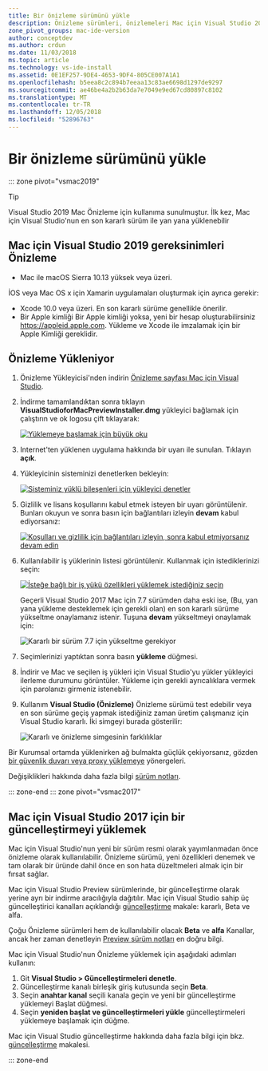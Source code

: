 ```yaml
---
title: Bir önizleme sürümünü yükle
description: Önizleme sürümleri, önizlemeleri Mac için Visual Studio 2019'dahil olmak üzere Mac için Visual Studio yükseltildikten ve bunlara erişmek için yönergeleri.
zone_pivot_groups: mac-ide-version
author: conceptdev
ms.author: crdun
ms.date: 11/03/2018
ms.topic: article
ms.technology: vs-ide-install
ms.assetid: 0E1EF257-9DE4-4653-9DF4-805CE007A1A1
ms.openlocfilehash: b5eea8c2c894b7eeaa13c83ae6698d1297de9297
ms.sourcegitcommit: ae46be4a2b2b63da7e7049e9ed67cd80897c8102
ms.translationtype: MT
ms.contentlocale: tr-TR
ms.lasthandoff: 12/05/2018
ms.locfileid: "52896763"
---
```

# <a name="install-a-preview-release"></a>Bir önizleme sürümünü yükle

::: zone pivot="vsmac2019"

> [!TIP]
> Visual Studio 2019 Mac Önizleme için kullanıma sunulmuştur. İlk kez, Mac için Visual Studio'nun en son kararlı sürüm ile yan yana yüklenebilir

## <a name="requirements-for-the-visual-studio-2019-for-mac-preview"></a>Mac için Visual Studio 2019 gereksinimleri Önizleme

* Mac ile macOS Sierra 10.13 yüksek veya üzeri.

İOS veya Mac OS x için Xamarin uygulamaları oluşturmak için ayrıca gerekir:

* Xcode 10.0 veya üzeri. En son kararlı sürüme genellikle önerilir.
* Bir Apple kimliği Bir Apple kimliği yoksa, yeni bir hesap oluşturabilirsiniz https://appleid.apple.com. Yükleme ve Xcode ile imzalamak için bir Apple Kimliği gereklidir.

## <a name="installing-the-preview"></a>Önizleme Yükleniyor

1. Önizleme Yükleyicisi'nden indirin [Önizleme sayfası Mac için Visual Studio](https://aka.ms/vs4mac-preview).
2. İndirme tamamlandıktan sonra tıklayın **VisualStudioforMacPreviewInstaller.dmg** yükleyici bağlamak için çalıştırın ve ok logosu çift tıklayarak:

    [![Yüklemeye başlamak için büyük oku](media/install-preview-installer-sml.png)](media/install-preview-installer.png#lightbox)

3. Internet'ten yüklenen uygulama hakkında bir uyarı ile sunulan. Tıklayın **açık**.
4. Yükleyicinin sisteminizi denetlerken bekleyin:

    [![Sisteminiz yüklü bileşenleri için yükleyici denetler](media/install-preview-checking-sml.png)](media/install-preview-checking.png#lightbox)

5. Gizlilik ve lisans koşullarını kabul etmek isteyen bir uyarı görüntülenir. Bunları okuyun ve sonra basın için bağlantıları izleyin **devam** kabul ediyorsanız:

    [![Koşulları ve gizlilik için bağlantıları izleyin, sonra kabul etmiyorsanız devam edin](media/install-preview-privacy-sml.png)](media/install-preview-privacy.png#lightbox)

6. Kullanılabilir iş yüklerinin listesi görüntülenir. Kullanmak için istediklerinizi seçin:

    [![İsteğe bağlı bir iş yükü özellikleri yüklemek istediğiniz seçin](media/install-preview-selection-sml.png)](media/install-preview-selection.png#lightbox)

    Geçerli Visual Studio 2017 Mac için 7.7 sürümden daha eski ise, (Bu, yan yana yükleme desteklemek için gerekli olan) en son kararlı sürüme yükseltme onaylamanız istenir. Tuşuna **devam** yükseltmeyi onaylamak için:

    ![Kararlı bir sürüm 7.7 için yükseltme gerekiyor](media/install-preview-older-upgrade.png)

7. Seçimlerinizi yaptıktan sonra basın **yükleme** düğmesi.
8. İndirir ve Mac ve seçilen iş yükleri için Visual Studio'yu yükler yükleyici ilerleme durumunu görüntüler. Yükleme için gerekli ayrıcalıklara vermek için parolanızı girmeniz istenebilir.
9. Kullanım **Visual Studio (Önizleme)** Önizleme sürümü test edebilir veya en son sürüme geçiş yapmak istediğiniz zaman üretim çalışmanız için Visual Studio kararlı. İki simgeyi burada gösterilir:

    ![Kararlı ve önizleme simgesinin farklılıklar](media/install-preview-icons-sml.png)

Bir Kurumsal ortamda yüklenirken ağ bulmakta güçlük çekiyorsanız, gözden [bir güvenlik duvarı veya proxy yüklemeye](https://docs.microsoft.com/visualstudio/mac/installation#install-visual-studio-for-mac-behind-a-firewall-or-proxy-server) yönergeleri.

Değişiklikleri hakkında daha fazla bilgi [sürüm notları](https://docs.microsoft.com/visualstudio/releasenotes/vs2019-mac-preview-relnotes).

::: zone-end
::: zone pivot="vsmac2017"

## <a name="install-an-update-for-visual-studio-2017-for-mac"></a>Mac için Visual Studio 2017 için bir güncelleştirmeyi yüklemek

Mac için Visual Studio'nun yeni bir sürüm resmi olarak yayımlanmadan önce önizleme olarak kullanılabilir. Önizleme sürümü, yeni özellikleri denemek ve tam olarak bir üründe dahil önce en son hata düzeltmeleri almak için bir fırsat sağlar.

Mac için Visual Studio Preview sürümlerinde, bir güncelleştirme olarak yerine ayrı bir indirme aracılığıyla dağıtılır. Mac için Visual Studio sahip üç güncelleştirici kanalları açıklandığı [güncelleştirme](update.md) makale: kararlı, Beta ve alfa.

Çoğu Önizleme sürümleri hem de kullanılabilir olacak **Beta** ve **alfa** Kanallar, ancak her zaman denetleyin [Preview sürüm notları](/visualstudio/releasenotes/vs2017-mac-preview-relnotes) en doğru bilgi.

Mac için Visual Studio'nun Önizleme yüklemek için aşağıdaki adımları kullanın:

1. Git **Visual Studio > Güncelleştirmeleri denetle**.
2. Güncelleştirme kanalı birleşik giriş kutusunda seçin **Beta**.
3. Seçin **anahtar kanal** seçili kanala geçin ve yeni bir güncelleştirme yüklemeyi Başlat düğmesi.
4. Seçin **yeniden başlat ve güncelleştirmeleri yükle** güncelleştirmeleri yüklemeye başlamak için düğme.

Mac için Visual Studio güncelleştirme hakkında daha fazla bilgi için bkz. [güncelleştirme](update.md) makalesi.

::: zone-end